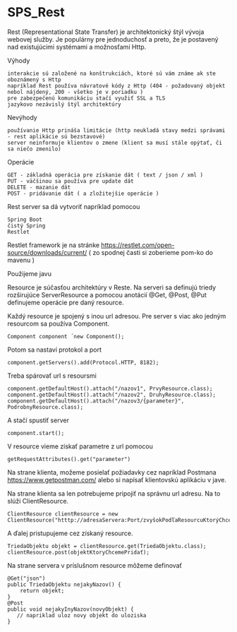 # SPS_Rest

Rest (Representational State Transfer) je architektonický štýl vývoja webovej služby.
Je populárny pre jednoduchosť a preto, že je postavený nad existujúcimi systémami a možnosťami Http.

Výhody
```
interakcie sú založené na konštrukciách, ktoré sú vám známe ak ste oboznámený s Http
napríklad Rest používa návratové kódy z Http (404 - požadovaný objekt nebol nájdený, 200 - všetko je v poriadku )
pre zabezpečenú komunikáciu stačí využiť SSL a TLS
jazykovo nezávislý štýl architektúry
```
Nevýhody
```
používanie Http prináša limitácie (http neukladá stavy medzi správami - rest aplikácie sú bezstavové)
server neinformuje klientov o zmene (klient sa musí stále opýtať, či sa niečo zmenilo)
```
Operácie
```
GET - základná operácia pre získanie dát ( text / json / xml )
PUT - väčšinou sa používa pre update dát
DELETE - mazanie dát
POST - pridávanie dát ( a zložitejšie operácie )
```
Rest server sa dá vytvoriť napríklad pomocou
```
Spring Boot
čistý Spring
Restlet
```

Restlet framework je na stránke https://restlet.com/open-source/downloads/current/ ( zo spodnej časti si zoberieme pom-ko do mavenu )

Použijeme javu

Resource je súčasťou architektúry v Reste.
Na serveri sa definujú triedy rozširujúce ServerResource a pomocou anotácií @Get, @Post, @Put definujeme operácie pre daný resource.

Každý resource je spojený s inou url adresou. Pre server s viac ako jedným resourcom sa používa Component.
```
Component component ´new Component();
```
Potom sa nastaví protokol a port
```
component.getServers().add(Protocol.HTTP, 8182);
```
Treba spárovať url s resoursmi
```
component.getDefaultHost().attach("/nazov1", PrvyResource.class);
component.getDefaultHost().attach("/nazov2", DruhyResource.class);
component.getDefaultHost().attach("/nazov3/{parameter}", PodrobnyResource.class);
```
A stačí spustiť server
```
component.start();
```

V resource vieme ziskať parametre z url pomocou
```
getRequestAttributes().get("parameter")
```

Na strane klienta, možeme posielať požiadavky cez napríklad Postmana https://www.getpostman.com/
alebo si napísať klientovskú aplikáciu v jave.

Na strane klienta sa len potrebujeme pripojiť na správnu url adresu. Na to slúži ClientResource.
```
ClientResource clientResource = new ClientResource("htttp://adresaServera:Port/zvyšokPodľaResourcuKtorýChceme");
```
A ďalej pristupujeme cez získaný resource.
```
TriedaObjektu objekt = clientResource.get(TriedaObjektu.class);
clientResource.post(objektKtoryChcemePridať);
```

Na strane servera v príslušnom resource môžeme definovať
```
@Get("json")
public TriedaObjektu nejakyNazov() {
    return objekt;
}
@Post
public void nejakyInyNazov(novyObjekt) {
   // napriklad uloz novy objekt do uloziska
}
```

